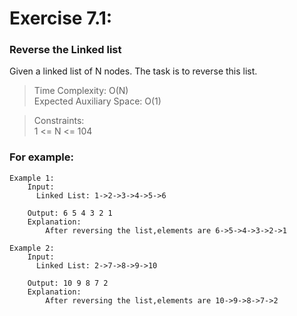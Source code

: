 # Exercise 7.1:
### Reverse the Linked list

Given a linked list of N nodes. The task is to reverse this list.

> Time Complexity: O(N)  
> Expected Auxiliary Space: O(1) 

> Constraints:  
1 <= N <= 104

### For example:  
    Example 1:  
        Input:  
          Linked List: 1->2->3->4->5->6    
          
        Output: 6 5 4 3 2 1
        Explanation:  
            After reversing the list,elements are 6->5->4->3->2->1
    
    Example 2:  
        Input:  
          Linked List: 2->7->8->9->10  
          
        Output: 10 9 8 7 2  
        Explanation:  
            After reversing the list,elements are 10->9->8->7->2